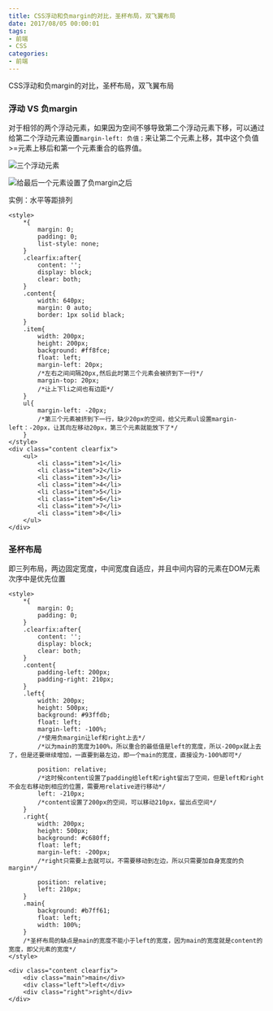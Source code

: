 ```yaml
---
title: CSS浮动和负margin的对比，圣杯布局，双飞翼布局
date: 2017/08/05 00:00:01
tags: 
- 前端
- CSS
categories: 
- 前端
---
```

CSS浮动和负margin的对比，圣杯布局，双飞翼布局
<!--more-->

### 浮动 VS 负margin

对于相邻的两个浮动元素，如果因为空间不够导致第二个浮动元素下移，可以通过给第二个浮动元素设置`margin-left: 负值；`来让第二个元素上移，其中这个负值>=元素上移后和第一个元素重合的临界值。


![三个浮动元素](http://upload-images.jianshu.io/upload_images/7113407-53fe1a8053813542.png?imageMogr2/auto-orient/strip%7CimageView2/2/w/1240)

![给最后一个元素设置了负margin之后](http://upload-images.jianshu.io/upload_images/7113407-eb59827771fc732d.png?imageMogr2/auto-orient/strip%7CimageView2/2/w/1240)


实例：水平等距排列

```
<style>
    *{
        margin: 0;
        padding: 0;
        list-style: none;
    }
    .clearfix:after{
        content: '';
        display: block;
        clear: both;
    }
    .content{
        width: 640px;
        margin: 0 auto;
        border: 1px solid black;
    }
    .item{
        width: 200px;
        height: 200px;
        background: #ff8fce;
        float: left;
        margin-left: 20px;
        /*左右之间间隔20px,然后此时第三个元素会被挤到下一行*/
        margin-top: 20px;
        /*让上下li之间也有边距*/
    }
    ul{
        margin-left: -20px;
        /*第三个元素被挤到下一行，缺少20px的空间，给父元素ul设置margin-left：-20px，让其向左移动20px，第三个元素就能放下了*/
    }
</style>
<div class="content clearfix">
    <ul>
        <li class="item">1</li>
        <li class="item">2</li>
        <li class="item">3</li>
        <li class="item">4</li>
        <li class="item">5</li>
        <li class="item">6</li>
        <li class="item">7</li>
        <li class="item">8</li>
    </ul>
</div>

```

### 圣杯布局

即三列布局，两边固定宽度，中间宽度自适应，并且中间内容的元素在DOM元素次序中是优先位置

```
<style>
    *{
        margin: 0;
        padding: 0;
    }
    .clearfix:after{
        content: '';
        display: block;
        clear: both;
    }
    .content{
        padding-left: 200px;
        padding-right: 210px;
    }
    .left{
        width: 200px;
        height: 500px;
        background: #93ffdb;
        float: left;
        margin-left: -100%;
        /*使用负margin让lef和right上去*/
        /*以为main的宽度为100%，所以重合的最低值是left的宽度，所以-200px就上去了，但是还要继续增加，一直要到最左边，即一个main的宽度，直接设为-100%即可*/

        position: relative;
        /*这时候content设置了padding给left和right留出了空间，但是left和right不会左右移动到相应的位置，需要用relative进行移动*/
        left: -210px;
        /*content设置了200px的空间，可以移动210px，留出点空间*/
    }
    .right{
        width: 200px;
        height: 500px;
        background: #c680ff;
        float: left;
        margin-left: -200px;
        /*right只需要上去就可以，不需要移动到左边，所以只需要加自身宽度的负margin*/

        position: relative;
        left: 210px;
    }
    .main{
        background: #b7ff61;
        float: left;
        width: 100%;
    }
    /*圣杯布局的缺点是main的宽度不能小于left的宽度，因为main的宽度就是content的宽度，即父元素的宽度*/
</style>

<div class="content clearfix">
    <div class="main">main</div>
    <div class="left">left</div>
    <div class="right">right</div>
</div>
```
